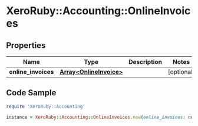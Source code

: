 # XeroRuby::Accounting::OnlineInvoices

## Properties

Name | Type | Description | Notes
------------ | ------------- | ------------- | -------------
**online_invoices** | [**Array&lt;OnlineInvoice&gt;**](OnlineInvoice.md) |  | [optional] 

## Code Sample

```ruby
require 'XeroRuby::Accounting'

instance = XeroRuby::Accounting::OnlineInvoices.new(online_invoices: null)
```


